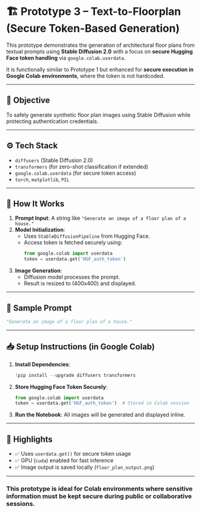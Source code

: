 # 🏗️ Prototype 3 – Text-to-Floorplan (Secure Token-Based Generation)

This prototype demonstrates the generation of architectural floor plans from textual prompts using **Stable Diffusion 2.0** with a focus on **secure Hugging Face token handling** via `google.colab.userdata`.

It is functionally similar to Prototype 1 but enhanced for **secure execution in Google Colab environments**, where the token is not hardcoded.

---

## 🎯 Objective

To safely generate synthetic floor plan images using Stable Diffusion while protecting authentication credentials.

---

## ⚙️ Tech Stack

- `diffusers` (Stable Diffusion 2.0)
- `transformers` (for zero-shot classification if extended)
- `google.colab.userdata` (for secure token access)
- `torch`, `matplotlib`, `PIL`

---

## 🚀 How It Works

1. **Prompt Input**: A string like `"Generate an image of a floor plan of a house."`
2. **Model Initialization**: 
   - Uses `StableDiffusionPipeline` from Hugging Face.
   - Access token is fetched securely using:
     ```python
     from google.colab import userdata
     token = userdata.get('HGF_auth_token')
     ```
3. **Image Generation**:
   - Diffusion model processes the prompt.
   - Result is resized to (400x400) and displayed.

---

## 🧪 Sample Prompt

```python
"Generate an image of a floor plan of a house."
```

---

## 📥 Setup Instructions (in Google Colab)

1. **Install Dependencies**:

   ```python
   !pip install --upgrade diffusers transformers
   ```

2. **Store Hugging Face Token Securely**:

   ```python
   from google.colab import userdata
   token = userdata.get('HGF_auth_token')  # Stored in Colab session
   ```

3. **Run the Notebook**: All images will be generated and displayed inline.

---

## 🔐 Highlights

* ✅ Uses `userdata.get()` for secure token usage
* ✅ GPU (`cuda`) enabled for fast inference
* ✅ Image output is saved locally (`floor_plan_output.png`)

---

### This prototype is ideal for Colab environments where **sensitive information must be kept secure** during public or collaborative sessions.